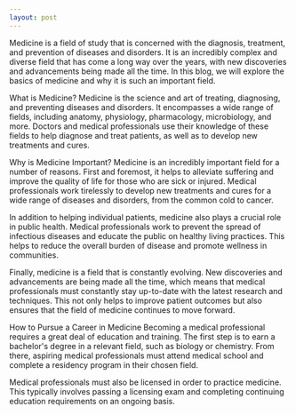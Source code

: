 ```yaml
---
layout: post
---
```

Medicine is a field of study that is concerned with the diagnosis, treatment, and prevention of diseases and disorders. It is an incredibly complex and diverse field that has come a long way over the years, with new discoveries and advancements being made all the time. In this blog, we will explore the basics of medicine and why it is such an important field.

What is Medicine?
Medicine is the science and art of treating, diagnosing, and preventing diseases and disorders. It encompasses a wide range of fields, including anatomy, physiology, pharmacology, microbiology, and more. Doctors and medical professionals use their knowledge of these fields to help diagnose and treat patients, as well as to develop new treatments and cures.

Why is Medicine Important?
Medicine is an incredibly important field for a number of reasons. First and foremost, it helps to alleviate suffering and improve the quality of life for those who are sick or injured. Medical professionals work tirelessly to develop new treatments and cures for a wide range of diseases and disorders, from the common cold to cancer.

In addition to helping individual patients, medicine also plays a crucial role in public health. Medical professionals work to prevent the spread of infectious diseases and educate the public on healthy living practices. This helps to reduce the overall burden of disease and promote wellness in communities.

Finally, medicine is a field that is constantly evolving. New discoveries and advancements are being made all the time, which means that medical professionals must constantly stay up-to-date with the latest research and techniques. This not only helps to improve patient outcomes but also ensures that the field of medicine continues to move forward.

How to Pursue a Career in Medicine
Becoming a medical professional requires a great deal of education and training. The first step is to earn a bachelor's degree in a relevant field, such as biology or chemistry. From there, aspiring medical professionals must attend medical school and complete a residency program in their chosen field.

Medical professionals must also be licensed in order to practice medicine. This typically involves passing a licensing exam and completing continuing education requirements on an ongoing basis.

